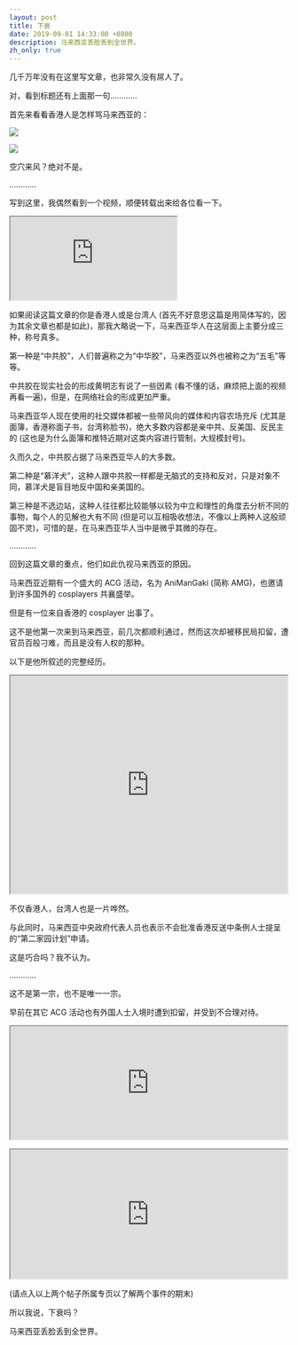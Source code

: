 ```yaml
---
layout: post
title: 下衰
date: 2019-09-01 14:33:00 +0800
description: 马来西亚丢脸丢到全世界。
zh_only: true
---
```

几千万年没有在这里写文章，也非常久没有屌人了。

对，看到标题还有上面那一句…………

首先来看看香港人是怎样骂马来西亚的：

![](https://user-images.githubusercontent.com/11819816/161268839-3f77eda6-9048-42ea-a080-0e43341a4cfd.png)

![](https://user-images.githubusercontent.com/11819816/161268844-5a60e30b-4425-4231-a3e1-229d705a9409.png)

空穴来风？绝对不是。

…………

写到这里，我偶然看到一个视频，顺便转载出来给各位看一下。

<p><iframe class="yt" src="https://www.youtube.com/embed/YPYihhtgBsM"></iframe></p>

如果阅读这篇文章的你是香港人或是台湾人 (首先不好意思这篇是用简体写的，因为其余文章也都是如此)，那我大略说一下，马来西亚华人在这层面上主要分成三种，称号真多。

第一种是“中共胶”，人们普遍称之为“中华胶”，马来西亚以外也被称之为“五毛”等等。

中共胶在现实社会的形成黄明志有说了一些因素 (看不懂的话，麻烦把上面的视频再看一遍)，但是，在网络社会的形成更加严重。

马来西亚华人现在使用的社交媒体都被一些带风向的媒体和内容农场充斥 (尤其是面簿，香港称面子书，台湾称脸书)，绝大多数内容都是亲中共、反美国、反民主的 (这也是为什么面簿和推特近期对这类内容进行管制，大规模封号)。

久而久之，中共胶占据了马来西亚华人的大多数。

第二种是“慕洋犬”，这种人跟中共胶一样都是无脑式的支持和反对，只是对象不同，慕洋犬是盲目地反中国和亲美国的。

第三种是不选边站，这种人往往都比较能够以较为中立和理性的角度去分析不同的事物，每个人的见解也大有不同 (但是可以互相吸收想法，不像以上两种人这般顽固不灵)，可惜的是，在马来西亚华人当中是微乎其微的存在。

…………

回到这篇文章的重点，他们如此仇视马来西亚的原因。

马来西亚近期有一个盛大的 ACG 活动，名为 AniManGaki (简称 AMG)，也邀请到许多国外的 cosplayers 共襄盛举。

但是有一位来自香港的 cosplayer 出事了。

这不是他第一次来到马来西亚，前几次都顺利通过，然而这次却被移民局扣留，遭官员百般刁难，而且是没有人权的那种。

以下是他所叙述的完整经历。

<p><iframe src="https://www.facebook.com/plugins/post.php?href=https%3A%2F%2Fwww.facebook.com%2FGinsumCosplay%2Fposts%2F2403626489722337" style="width: 500px; height: 393px"></iframe></p>

不仅香港人，台湾人也是一片哗然。

与此同时，马来西亚中央政府代表人员也表示不会批准香港反送中条例人士提呈的“第二家园计划”申请。

这是巧合吗？我不认为。

…………

这不是第一宗，也不是唯一一宗。

早前在其它 ACG 活动也有外国人士入境时遭到扣留，并受到不合理对待。

<p><iframe src="https://www.facebook.com/plugins/post.php?href=https%3A%2F%2Fwww.facebook.com%2Fmycosplaygathering%2Fposts%2F2126142114142932" style="width: 500px; height: 204px"></iframe></p>

<p><iframe src="https://www.facebook.com/plugins/post.php?href=https%3A%2F%2Fwww.facebook.com%2Fgeeksummit.asia%2Fposts%2F454980808674171" style="width: 500px; height: 233px"></iframe></p>

(请点入以上两个帖子所属专页以了解两个事件的期末)

所以我说，下衰吗？

马来西亚丢脸丢到全世界。